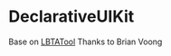 # DeclarativeUIKit

Base on [LBTATool](https://github.com/bhlvoong/LBTATools)
Thanks to Brian Voong
